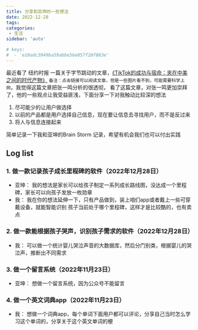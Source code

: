 ```yaml
---
title: 分享和亚坤的一些想法
date: 2022-12-28
tags:
categories: 
 - 生活
sidebar: 'auto'

# keys:
#  - 'e10adc3949ba59abbe56e057f20f883e'
---
```


最近看了 纽约时报 一篇关于字节跳动的文章，[《TikTok的成功与宿命：夹在中美之间的时代产物》](https://cn.nytimes.com/technology/20221227/tiktok-us-china-diplomacy/) `备注：点击链接可以阅读文章，但是一些图片看不到，可能需要科学上网`，我觉得这篇文章把张一鸣分析的很透彻，
看了这篇文章，对张一鸣更加崇拜了，他的一些观点让我受益匪浅，下面分享一下对我触动比较深的想法
1. 尽可能少的让用户做选择
2. 以前的产品都是用户选择自己信息，现在要让信息去寻找用户，而不是反过来
3. 将人与信息连接起来

简单记录一下我和亚坤的Brain Storm 记录，希望有机会我们也可以付出实践

## Log list
### 1. 做一款记录孩子成长里程碑的软件（2022年12月28日）
* 亚坤：
我的想法是家长可以给孩子制定一系列成长路线图，没达成一个里程碑，家长可以向孩子发放一枚勋章
* 我：
我在你的想法延伸一下，只有产品做到，装上咱们app或者戴上一些可穿戴设备，就能智能识别 孩子当前处于哪个里程碑，这样才是比较酷的，也有卖点

### 2. 做一款能根据孩子哭声，识别孩子需求的软件（2022年12月28日）
* 我：
可以做一个统计婴儿哭泣声音的大数据库，然后分门别类，根据婴儿的哭泣声，推断出不同需求

### 3. 做一个留言系统（2022年11月23日）
* 亚坤：
想做一个留言系统，因为公众号不能留言

### 4. 做一个英文词典app（2022年11月23日）
* 我：
想做一个词典app，每个单词下面用户都可以评论，分享自己当时怎么学习这个单词的，分享关于这个英文单词的梗
